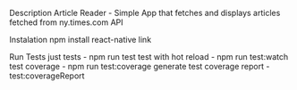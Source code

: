 Description
Article Reader - Simple App that fetches and displays articles fetched from ny.times.com API

Instalation
npm install
react-native link

Run Tests
just tests - npm run test
test with hot reload - npm run test:watch
test coverage - npm run test:coverage
generate test coverage report - test:coverageReport
